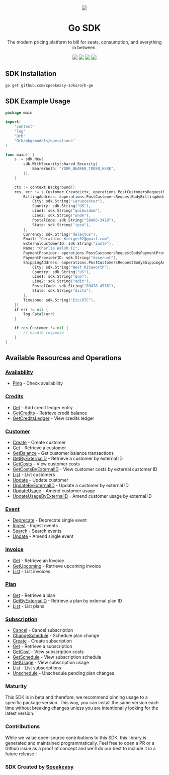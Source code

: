 <div align="center">
    <picture>
        <source srcset="https://user-images.githubusercontent.com/6267663/229776363-b219eaec-e1aa-4192-9123-d8a8e0ab997d.svg" media="(prefers-color-scheme: dark)">
        <img src="https://user-images.githubusercontent.com/6267663/229776275-b670d564-fc2e-4843-b061-adf230737e3f.svg">
    </picture>
    <h1>Go SDK</h1>
   <p>The modern pricing platform to bill for seats, consumption, and everything in between.</p>
   <a href="https://docs.withorb.com/docs/orb-docs/overview"><img src="https://img.shields.io/static/v1?label=Docs&message=API Ref&color=5444e4&style=for-the-badge" /></a>
   <a href="https://github.com/speakeasy-sdks/orb-go/actions"><img src="https://img.shields.io/github/actions/workflow/status/speakeasy-sdks/orb-go/speakeasy_sdk_generation.yml?style=for-the-badge" /></a>
  <a href="https://opensource.org/licenses/MIT"><img src="https://img.shields.io/badge/License-MIT-blue.svg?style=for-the-badge" /></a>
  <a href="https://github.com/speakeasy-sdks/orb-go/releases"><img src="https://img.shields.io/github/v/release/speakeasy-sdks/orb-go?sort=semver&style=for-the-badge" /></a>
</div>

<!-- Start SDK Installation -->
## SDK Installation

```bash
go get github.com/speakeasy-sdks/orb-go
```
<!-- End SDK Installation -->

## SDK Example Usage
<!-- Start SDK Example Usage -->
```go
package main

import(
	"context"
	"log"
	"Orb"
	"Orb/pkg/models/operations"
)

func main() {
    s := sdk.New(
        sdk.WithSecurity(shared.Security{
            BearerAuth: "YOUR_BEARER_TOKEN_HERE",
        }),
    )

    ctx := context.Background()
    res, err := s.Customer.Create(ctx, operations.PostCustomersRequestBody{
        BillingAddress: &operations.PostCustomersRequestBodyBillingAddress{
            City: sdk.String("Laruecester"),
            Country: sdk.String("US"),
            Line1: sdk.String("quibusdam"),
            Line2: sdk.String("unde"),
            PostalCode: sdk.String("58466-3428"),
            State: sdk.String("ipsa"),
        },
        Currency: sdk.String("delectus"),
        Email: "Geraldine_Kreiger52@gmail.com",
        ExternalCustomerID: sdk.String("iusto"),
        Name: "Charlie Walsh II",
        PaymentProvider: operations.PostCustomersRequestBodyPaymentProviderQuickbooks.ToPointer(),
        PaymentProviderID: sdk.String("deserunt"),
        ShippingAddress: &operations.PostCustomersRequestBodyShippingAddress{
            City: sdk.String("West Ritaworth"),
            Country: sdk.String("US"),
            Line1: sdk.String("quo"),
            Line2: sdk.String("odit"),
            PostalCode: sdk.String("89478-4576"),
            State: sdk.String("dicta"),
        },
        Timezone: sdk.String("Etc/UTC"),
    })
    if err != nil {
        log.Fatal(err)
    }

    if res.Customer != nil {
        // handle response
    }
}
```
<!-- End SDK Example Usage -->

<!-- Start SDK Available Operations -->
## Available Resources and Operations


### [Availability](docs/availability/README.md)

* [Ping](docs/availability/README.md#ping) - Check availability

### [Credits](docs/credits/README.md)

* [Get](docs/credits/README.md#get) - Add credit ledger entry
* [GetCredits](docs/credits/README.md#getcredits) - Retrieve credit balance
* [GetCreditsLedger](docs/credits/README.md#getcreditsledger) - View credits ledger

### [Customer](docs/customer/README.md)

* [Create](docs/customer/README.md#create) - Create customer
* [Get](docs/customer/README.md#get) - Retrieve a customer
* [GetBalance](docs/customer/README.md#getbalance) - Get customer balance transactions
* [GetByExternalID](docs/customer/README.md#getbyexternalid) - Retrieve a customer by external ID
* [GetCosts](docs/customer/README.md#getcosts) - View customer costs
* [GetCostsByExternalID](docs/customer/README.md#getcostsbyexternalid) - View customer costs by external customer ID
* [List](docs/customer/README.md#list) - List customers
* [Update](docs/customer/README.md#update) - Update customer
* [UpdateByExternalID](docs/customer/README.md#updatebyexternalid) - Update a customer by external ID
* [UpdateUsage](docs/customer/README.md#updateusage) - Amend customer usage
* [UpdateUsageByExternalID](docs/customer/README.md#updateusagebyexternalid) - Amend customer usage by external ID

### [Event](docs/event/README.md)

* [Deprecate](docs/event/README.md#deprecate) - Deprecate single event
* [Ingest](docs/event/README.md#ingest) - Ingest events
* [Search](docs/event/README.md#search) - Search events
* [Update](docs/event/README.md#update) - Amend single event

### [Invoice](docs/invoice/README.md)

* [Get](docs/invoice/README.md#get) - Retrieve an Invoice
* [GetUpcoming](docs/invoice/README.md#getupcoming) - Retrieve upcoming invoice
* [List](docs/invoice/README.md#list) - List invoices

### [Plan](docs/plan/README.md)

* [Get](docs/plan/README.md#get) - Retrieve a plan
* [GetByExternalID](docs/plan/README.md#getbyexternalid) - Retrieve a plan by external plan ID
* [List](docs/plan/README.md#list) - List plans

### [Subscription](docs/subscription/README.md)

* [Cancel](docs/subscription/README.md#cancel) - Cancel subscription
* [ChangeSchedule](docs/subscription/README.md#changeschedule) - Schedule plan change
* [Create](docs/subscription/README.md#create) - Create subscription
* [Get](docs/subscription/README.md#get) - Retrieve a subscription
* [GetCost](docs/subscription/README.md#getcost) - View subscription costs
* [GetSchedule](docs/subscription/README.md#getschedule) - View subscription schedule
* [GetUsage](docs/subscription/README.md#getusage) - View subscription usage
* [List](docs/subscription/README.md#list) - List subscriptions
* [Unschedule](docs/subscription/README.md#unschedule) - Unschedule pending plan changes
<!-- End SDK Available Operations -->

### Maturity

This SDK is in beta and therefore, we recommend pinning usage to a specific package version.
This way, you can install the same version each time without breaking changes unless you are intentionally
looking for the latest version.

### Contributions

While we value open-source contributions to this SDK, this library is generated and maintained programmatically.
Feel free to open a PR or a Github issue as a proof of concept and we'll do our best to include it in a future release !

### SDK Created by [Speakeasy](https://docs.speakeasyapi.dev/docs/using-speakeasy/client-sdks)
